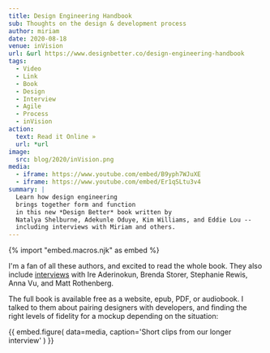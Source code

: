 ```yaml
---
title: Design Engineering Handbook
sub: Thoughts on the design & development process
author: miriam
date: 2020-08-18
venue: inVision
url: &url https://www.designbetter.co/design-engineering-handbook
tags:
  - Video
  - Link
  - Book
  - Design
  - Interview
  - Agile
  - Process
  - inVision
action:
  text: Read it Online »
  url: *url
image:
  src: blog/2020/inVision.png
media:
  - iframe: https://www.youtube.com/embed/B9yph7WJuXE
  - iframe: https://www.youtube.com/embed/Er1qSLtu3v4
summary: |
  Learn how design engineering
  brings together form and function
  in this new *Design Better* book written by
  Natalya Shelburne, Adekunle Oduye, Kim Williams, and Eddie Lou --
  including interviews with Miriam and others.
---
```


{% import "embed.macros.njk" as embed %}

I'm a fan of all these authors,
and excited to read the whole book.
They also include [interviews][] with
Ire Aderinokun, Brenda Storer, Stephanie Rewis,
Anna Vu, and Matt Rothenberg.

[interviews]: https://www.youtube.com/playlist?list=PLeWHfyz6lrQWTBtkU6kbxXTjgJ3ltQZId

The full book is available free
as a website, epub, PDF, or audiobook.
I talked to them about pairing designers with developers,
and finding the right levels of fidelity for a mockup
depending on the situation:

{{ embed.figure(
  data=media,
  caption='Short clips from our longer interview'
) }}

